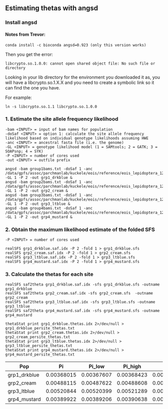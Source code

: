 ## Estimating thetas with angsd

### Install angsd
#### Notes from Trevor: 
```
conda install -c bioconda angsd=0.923 (only this version works)
```
Then you get the error: 
```
libcrypto.so.1.0.0: cannot open shared object file: No such file or directory
```

Looking in your lib directory for the environment you downloaded it as, you will have a libcrypto.so.1.X.X and you need to create a symbolic link so it can find the one you have.

For example:
```
ln -s libcrypto.so.1.1 libcrypto.so.1.0.0
```

### 1. Estimate the site allele frequency likelihood

	-bam <INPUT> = input of bam names for population
	-doSaf <INPUT> = option 1: calculate the site allele frequency likelihood based on individual genotype likelihoods assuming HWE
	-anc <INPUT> = ancestral fasta file (i.e. the genome)
	-GL <INPUT> = genotype likelihood model (1 = SAMtools; 2 = GATK; 3 = SOAPsnp; 4 = SYK)
	-P <INPUT> = number of cores used
	-out <INPUT> = outfile prefix
```	
angsd -bam group1bams.txt -doSaf 1 -anc /data/gpfs/assoc/parchmanlab/kuckele/eois/reference/eois_lepidoptera_12Sep2018_zZ6nZ.fasta -GL 1 -P 2 -out grp1_drkblue &
angsd -bam group2bams.txt -doSaf 1 -anc /data/gpfs/assoc/parchmanlab/kuckele/eois/reference/eois_lepidoptera_12Sep2018_zZ6nZ.fasta -GL 1 -P 2 -out grp2_cream &
angsd -bam group3bams.txt -doSaf 1 -anc /data/gpfs/assoc/parchmanlab/kuckele/eois/reference/eois_lepidoptera_12Sep2018_zZ6nZ.fasta -GL 1 -P 2 -out grp3_ltblue &
angsd -bam group4bams.txt -doSaf 1 -anc /data/gpfs/assoc/parchmanlab/kuckele/eois/reference/eois_lepidoptera_12Sep2018_zZ6nZ.fasta -GL 1 -P 2 -out grp4_mustard &
```

### 2. Obtain the maximum likelihood estimate of the folded SFS

	-P <INPUT> = number of cores used
```
realSFS grp1_drkblue.saf.idx -P 2 -fold 1 > grp1_drkblue.sfs 
realSFS grp2_cream.saf.idx -P 2 -fold 1 > grp2_cream.sfs 
realSFS grp3_ltblue.saf.idx -P 2 -fold 1 > grp3_ltblue.sfs 
realSFS grp4_mustard.saf.idx -P 2 -fold 1 > grp4_mustard.sfs 
```

### 3. Calculate the thetas for each site
```
realSFS saf2theta grp1_drkblue.saf.idx -sfs grp1_drkblue.sfs -outname grp1_drkblue
realSFS saf2theta grp2_cream.saf.idx -sfs grp2_cream.sfs  -outname grp2_cream
realSFS saf2theta grp3_ltblue.saf.idx -sfs grp3_ltblue.sfs -outname grp3_ltblue
realSFS saf2theta grp4_mustard.saf.idx -sfs grp4_mustard.sfs -outname grp4_mustard

thetaStat print grp1_drkblue.thetas.idx 2>/dev/null > grp1_drkblue_persite_thetas.txt
thetaStat print grp2_cream.thetas.idx 2>/dev/null > grp2_cream_persite_thetas.txt
thetaStat print grp3_ltblue.thetas.idx 2>/dev/null > grp3_ltblue_persite_thetas.txt
thetaStat print grp4_mustard.thetas.idx 2>/dev/null > grp4_mustard_persite_thetas.txt
```

| Pop          | Pi         | Pi_low     | Pi_high    | W          | W_low      | W_high     |
|--------------|------------|------------|------------|------------|------------|------------|
| grp1_drkblue | 0.00368015 | 0.00367607 | 0.00368423 | 0.0056467  | 0.00564272 | 0.00565068 |
| grp2_cream   | 0.00488115 | 0.00487622 | 0.00488608 | 0.00577686 | 0.0057728  | 0.00578092 |
| grp3_ltblue  | 0.00520844 | 0.00520399 | 0.00521289 | 0.00663696 | 0.0066339  | 0.00664001 |
| grp4_mustard | 0.00389922 | 0.00389206 | 0.00390638 | 0.00430013 | 0.00429368 | 0.00430658 |

